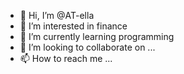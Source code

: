 - 👋 Hi, I’m @AT-ella
- 👀 I’m interested in finance               
- 🌱 I’m currently learning programming 
- 💞️ I’m looking to collaborate on ...
- 📫 How to reach me ...

<!---
AT-ella/AT-ella is a ✨ special ✨ repository because its `README.md` (this file) appears on your GitHub profile.
You can click the Preview link to take a look at your changes.
--->
